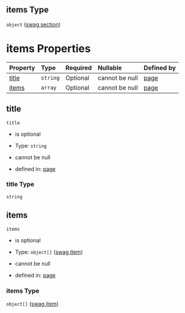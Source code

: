 ## items Type

`object` ([swag section](page-properties-swag-sections-swag-section.md))

# items Properties

| Property        | Type     | Required | Nullable       | Defined by                                                                                                                                         |
| :-------------- | :------- | :------- | :------------- | :------------------------------------------------------------------------------------------------------------------------------------------------- |
| [title](#title) | `string` | Optional | cannot be null | [page](page-properties-swag-sections-swag-section-properties-title.md "dogwood/page.schema.json#/properties/swag_sections/items/properties/title") |
| [items](#items) | `array`  | Optional | cannot be null | [page](page-defs-swag-items.md "dogwood/page.schema.json#/properties/swag_sections/items/properties/items")                                        |

## title



`title`

* is optional

* Type: `string`

* cannot be null

* defined in: [page](page-properties-swag-sections-swag-section-properties-title.md "dogwood/page.schema.json#/properties/swag_sections/items/properties/title")

### title Type

`string`

## items



`items`

* is optional

* Type: `object[]` ([swag item](page-defs-swag-item.md))

* cannot be null

* defined in: [page](page-defs-swag-items.md "dogwood/page.schema.json#/properties/swag_sections/items/properties/items")

### items Type

`object[]` ([swag item](page-defs-swag-item.md))
